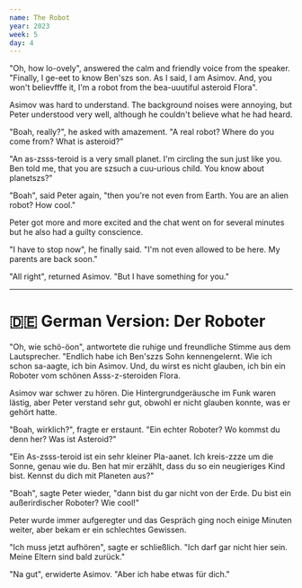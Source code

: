 ```yaml
---
name: The Robot
year: 2023
week: 5
day: 4
---
```


"Oh, how lo-ovely", answered the calm and friendly voice from the speaker.
"Finally, I ge-eet to know Ben'szs son. As I said, I am Asimov. And, you won't
believfffe it, I'm a robot from the bea-uuutiful asteroid Flora".

Asimov was hard to understand. The background noises were annoying, but Peter
understood very well, although he couldn't believe what he had heard.

"Boah, really?", he asked with amazement. "A real robot? Where do you come from?
What is asteroid?"

"An as-zsss-teroid is a very small planet. I'm circling the sun just like you.
Ben told me, that you are szsuch a cuu-urious child. You know about planetszs?"

"Boah", said Peter again, "then you're not even from Earth. You are an alien
robot? How cool."

Peter got more and more excited and the chat went on for several minutes but he
also had a guilty conscience.

"I have to stop now", he finally said. "I'm not even allowed to be here. My
parents are back soon."

"All right", returned Asimov. "But I have something for you."

---

# 🇩🇪 German Version: Der Roboter

"Oh, wie schö-öon", antwortete die ruhige und freundliche Stimme aus dem
Lautsprecher. "Endlich habe ich Ben'szzs Sohn kennengelernt. Wie ich schon
sa-aagte, ich bin Asimov. Und, du wirst es nicht glauben, ich bin ein Roboter
vom schönen Asss-z-steroiden Flora.

Asimov war schwer zu hören. Die Hintergrundgeräusche im Funk waren lästig, aber
Peter verstand sehr gut, obwohl er nicht glauben konnte, was er gehört hatte.

"Boah, wirklich?", fragte er erstaunt. "Ein echter Roboter? Wo kommst du denn
her? Was ist Asteroid?"

"Ein As-zsss-teroid ist ein sehr kleiner Pla-aanet. Ich kreis-zzze um die Sonne,
genau wie du. Ben hat mir erzählt, dass du so ein neugieriges Kind bist. Kennst
du dich mit Planeten aus?"

"Boah", sagte Peter wieder, "dann bist du gar nicht von der Erde. Du bist ein
außerirdischer Roboter? Wie cool!"

Peter wurde immer aufgeregter und das Gespräch ging noch einige Minuten weiter,
aber bekam er ein schlechtes Gewissen.

"Ich muss jetzt aufhören", sagte er schließlich. "Ich darf gar nicht hier sein.
Meine Eltern sind bald zurück."

"Na gut", erwiderte Asimov. "Aber ich habe etwas für dich."
